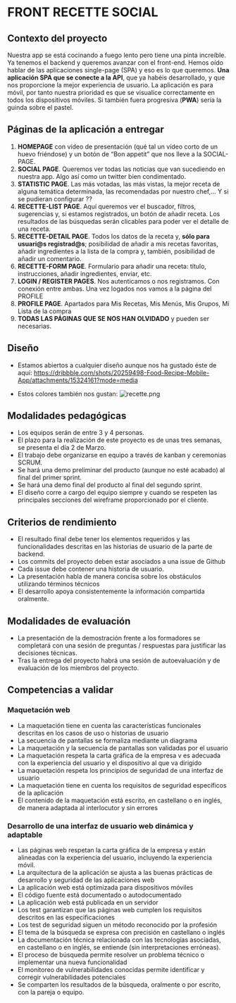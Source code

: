 # FRONT RECETTE SOCIAL

## Contexto del proyecto

Nuestra app se está cocinando a fuego lento pero tiene una pinta increíble. Ya tenemos el backend y queremos avanzar con el front-end. Hemos oído hablar de las aplicaciones single-page (SPA) y eso es lo que queremos. **Una aplicación SPA que se conecte a la API**, que ya habéis desarrollado, y que nos proporcione la mejor experiencia de usuario. La aplicación es para móvil, por tanto nuestra prioridad es que se visualice correctamente en todos los dispositivos móviles. Si también fuera progresiva (**PWA**) sería la guinda sobre el pastel.

## Páginas de la aplicación a entregar

1. **HOMEPAGE** con vídeo de presentación (qué tal un vídeo corto de un huevo friéndose) y un botón de “Bon appetit” que nos lleve a la SOCIAL-PAGE.
2. **SOCIAL PAGE**. Queremos ver todas las noticias que van sucediendo en nuestra app. Algo así como un twitter bien condimentado.
3. **STATISTIC PAGE**. Las más votadas, las más vistas, la mejor receta de alguna temática determinada, las recomendadas por nuestro chef,… Y si se pudieran configurar ??
4. **RECETTE-LIST PAGE**. Aquí queremos ver el buscador, filtros, sugerencias y, si estamos registrados, un botón de añadir receta. Los resultados de las búsquedas serán clicables para poder ver el detalle de una receta.
5. **RECETTE-DETAIL PAGE**. Todos los datos de la receta y, **sólo para usuari@s registrad@s**; posibilidad de añadir a mis recetas favoritas, añadir ingredientes a la lista de la compra y, también, posibilidad de añadir un comentario.
6. **RECETTE-FORM PAGE**. Formulario para añadir una receta: título, instrucciones, añadir ingredientes, enviar, etc.
7. **LOGIN / REGISTER PAGES**. Nos autenticamos o nos registramos. Con conexión entre ambas. Una vez logados nos vamos a la página del PROFILE
8. **PROFILE PAGE**. Apartados para Mis Recetas, Mis Menús, Mis Grupos, Mi Lista de la compra
9. **TODAS LAS PÁGINAS QUE SE NOS HAN OLVIDADO** y pueden ser necesarias.

## Diseño

- Estamos abiertos a cualquier diseño aunque nos ha gustado éste de aquí: 
https://dribbble.com/shots/20259498-Food-Recipe-Mobile-App/attachments/15324161?mode=media

- Estos colores también nos gustan:
![recette.png](https://imgur.com/NMKDiIq.png)

## Modalidades pedagógicas

- Los equipos serán de entre 3 y 4 personas.
- El plazo para la realización de este proyecto es de unas tres semanas, se presenta el día 2 de Marzo.
- El trabajo debe organizarse en equipo a través de kanban y ceremonias SCRUM.
- Se hará una demo preliminar del producto (aunque no esté acabado) al final del primer sprint.
- Se hará una demo final del producto al final del segundo sprint.
- El diseño corre a cargo del equipo siempre y cuando se respeten las principales secciones del wireframe proporcionado por el cliente.

## Criterios de rendimiento

- El resultado final debe tener los elementos requeridos y las funcionalidades descritas en las historias de usuario de la parte de backend.
- Los commits del proyecto deben estar asociados a una issue de Github
- Cada issue debe contener una historia de usuario.
- La presentación habla de manera concisa sobre los obstáculos utilizando términos técnicos
- El desarrollo apoya consistentemente la información compartida oralmente.

## Modalidades de evaluación

- La presentación de la demostración frente a los formadores se completará con una sesión de preguntas / respuestas para justificar las decisiones técnicas.
- Tras la entrega del proyecto habrá una sesión de autoevaluación y de evaluación de los miembros del proyecto.

## Competencias a validar

### **Maquetación web**

- La maquetación tiene en cuenta las características funcionales descritas en los casos de uso o historias de usuario
- La secuencia de pantallas se formaliza mediante un diagrama
- La maquetación y la secuencia de pantallas son validadas por el usuario
- La maquetación respeta la carta gráfica de la empresa v es adecuada con la experiencia del usuario y el dispositivo al que va dirigido
- La maquetación respeta los principios de seguridad de una interfaz de usuario
- La maquetación tiene en cuenta los requisitos de seguridad específicos de la aplicación
- El contenido de la maquetación está escrito, en castellano o en inglés, de manera adaptada al interlocutor y sin errores

### Desarrollo de una interfaz de usuario web dinámica y adaptable

- Las páginas web respetan la carta gráfica de la empresa y están alineadas con la experiencia del usuario, incluyendo la experiencia móvil.
- La arquitectura de la aplicación se ajusta a las buenas prácticas de desarrollo y seguridad de las aplicaciones web
- La aplicación web está optimizada para dispositivos móviles
- El código fuente está documentado o autodocumentado
- La aplicación web está publicada en un servidor
- Los test garantizan que las páginas web cumplen los requisitos descritos en las especificaciones
- Los test de seguridad siguen un método reconocido por la profesión
- El tema de la búsqueda se expresa con precisión en castellano o inglés
- La documentación técnica relacionada con las tecnologías asociadas, en castellano o en inglés, se entiende (sin interpretaciones erróneas).
- El proceso de búsqueda permite resolver un problema técnico o implementar una nueva funcionalidad
- El monitoreo de vulnerabilidades conocidas permite identificar y corregir vulnerabilidades potenciales
- Se comparten los resultados de la búsqueda, oralmente o por escrito, con la pareja o equipo.